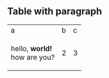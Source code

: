 ## Table with paragraph

<table>
  <tr>
    <td>a</td>
    <td>b</td>
    <td>c</td>
  </tr>
  <tr>
    <td><p>hello, <strong>world!</strong><br> how are you?</p></td>
    <td>2</td>
    <td>3</td>
  </tr>
</table>
